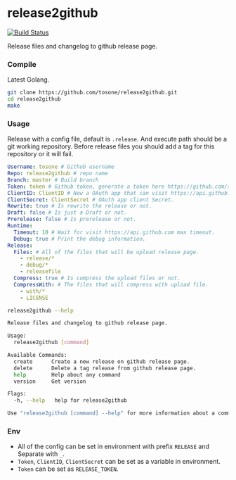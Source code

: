# release2github 

[![Build Status](https://travis-ci.org/tosone/release2github.svg)](https://travis-ci.org/tosone/release2github)

Release files and changelog to github release page.

### Compile

Latest Golang.

``` bash
git clone https://github.com/tosone/release2github.git
cd release2github
make
```

### Usage

Release with a config file, default is `.release`. And execute path should be a git working repository.
Before release files you should add a tag for this repository or it will fail.

``` yaml
Username: tosone # Github username
Repo: release2github # repo name 
Branch: master # Build branch 
Token: token # Github token, generate a token here https://github.com/settings/tokens
ClientID: ClientID # New a OAuth app that can visit https://api.github.com more times. https://github.com/settings/developers
ClientSecret: ClientSecret # OAuth app client Secret.
Rewrite: true # Is rewrite the release or not. 
Draft: false # Is just a Draft or not.
Prerelease: false # Is prerelease or not.
Runtime:
  Timeout: 10 # Wait for visit https://api.github.com max timeout.
  Debug: true # Print the debug information.
Release:
  Files: # All of the files that will be upload release page.
    - release/*
    - debug/*
    - releasefile
  Compress: true # Is compress the upload files or not.
  CompressWith: # The files that will compress with upload file.
    - with/*
    - LICENSE
```

``` bash
release2github --help

Release files and changelog to github release page.

Usage:
  release2github [command]

Available Commands:
  create      Create a new release on github release page.
  delete      Delete a tag release from github release page.
  help        Help about any command
  version     Get version

Flags:
  -h, --help   help for release2github

Use "release2github [command] --help" for more information about a command.
```

### Env

- All of the config can be set in environment with prefix `RELEASE` and Separate with `_`.
- `Token`, `ClientID`, `ClientSecret` can be set as a variable in environment.
- `Token` can be set as `RELEASE_TOKEN`.

